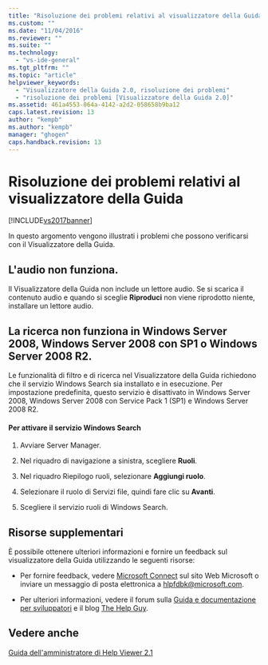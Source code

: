 ```yaml
---
title: "Risoluzione dei problemi relativi al visualizzatore della Guida | Microsoft Docs"
ms.custom: ""
ms.date: "11/04/2016"
ms.reviewer: ""
ms.suite: ""
ms.technology: 
  - "vs-ide-general"
ms.tgt_pltfrm: ""
ms.topic: "article"
helpviewer_keywords: 
  - "Visualizzatore della Guida 2.0, risoluzione dei problemi"
  - "risoluzione dei problemi [Visualizzatore della Guida 2.0]"
ms.assetid: 461a4553-064a-4142-a2d2-058658b9ba12
caps.latest.revision: 13
author: "kempb"
ms.author: "kempb"
manager: "ghogen"
caps.handback.revision: 13
---
```

# Risoluzione dei problemi relativi al visualizzatore della Guida
[!INCLUDE[vs2017banner](../code-quality/includes/vs2017banner.md)]

In questo argomento vengono illustrati i problemi che possono verificarsi con il Visualizzatore della Guida.  
  
## L'audio non funziona.  
 Il Visualizzatore della Guida non include un lettore audio.  Se si scarica il contenuto audio e quando si sceglie **Riproduci** non viene riprodotto niente, installare un lettore audio.  
  
## La ricerca non funziona in Windows Server 2008, Windows Server 2008 con SP1 o Windows Server 2008 R2.  
 Le funzionalità di filtro e di ricerca nel Visualizzatore della Guida richiedono che il servizio Windows Search sia installato e in esecuzione.  Per impostazione predefinita, questo servizio è disattivato in Windows Server 2008, Windows Server 2008 con Service Pack 1 \(SP1\) e Windows Server 2008 R2.  
  
#### Per attivare il servizio Windows Search  
  
1.  Avviare Server Manager.  
  
2.  Nel riquadro di navigazione a sinistra, scegliere **Ruoli**.  
  
3.  Nel riquadro Riepilogo ruoli, selezionare **Aggiungi ruolo**.  
  
4.  Selezionare il ruolo di Servizi file, quindi fare clic su **Avanti**.  
  
5.  Scegliere il servizio ruoli di Windows Search.  
  
## Risorse supplementari  
 È possibile ottenere ulteriori informazioni e fornire un feedback sul visualizzatore della Guida utilizzando le seguenti risorse:  
  
-   Per fornire feedback, vedere [Microsoft Connect](http://go.microsoft.com/fwlink/?linkid=243983) sul sito Web Microsoft o inviare un messaggio di posta elettronica a [hlpfdbk@microsoft.com](mailto:hlpfdbk@microsoft.com).  
  
-   Per ulteriori informazioni, vedere il forum sulla [Guida e documentazione per sviluppatori](http://go.microsoft.com/fwlink/?LinkId=232741) e il blog [The Help Guy](http://go.microsoft.com/fwlink/?LinkId=232743).  
  
## Vedere anche  
 [Guida dell'amministratore di Help Viewer 2.1](http://go.microsoft.com/fwlink/?LinkId=243985)